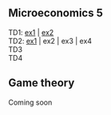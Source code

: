 
## Microeconomics 5

TD1: [ex1](https://mybinder.org/v2/gh/antoine-jacquet/mybinder/f410eb419874583a55d652a916c78344239baa4d?filepath=Teaching%2FMicro%C3%A9conomie%205%2Fmicro5-TD1-ex1.ipynb) \| [ex2](https://mybinder.org/v2/gh/antoine-jacquet/mybinder/f410eb419874583a55d652a916c78344239baa4d?filepath=Teaching%2FMicro%C3%A9conomie%205%2Fmicro5-TD1-ex2.ipynb)  
TD2: [ex1](https://mybinder.org/v2/gh/antoine-jacquet/mybinder/90fd09f6e1f3430cca5ea450d0b821dfd095cf54?filepath=Teaching%2FMicro%C3%A9conomie%205%2Fmicro5-TD2-ex1.ipynb) \| ex2 \| ex3 \| ex4  
TD3  
TD4  

## Game theory

Coming soon

